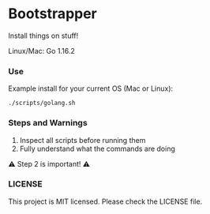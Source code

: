 # Bootstrapper

Install things on stuff!

Linux/Mac: Go 1.16.2

### Use

Example install for your current OS (Mac or Linux):

`./scripts/golang.sh`

### Steps and Warnings

1. Inspect all scripts before running them
1. Fully understand what the commands are doing

:warning: Step 2 is important! :warning:

### LICENSE

This project is MIT licensed. Please check the LICENSE file.
